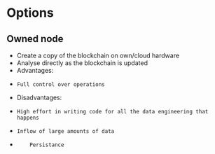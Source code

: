 # Options

## Owned node
- Create a copy of the blockchain on own/cloud hardware
- Analyse directly as the blockchain is updated
- Advantages:
-     Full control over operations
- Disadvantages:
-     High effort in writing code for all the data engineering that happens
-     Inflow of large amounts of data
-         Persistance
